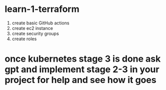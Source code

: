 # learn-1-terraform
1. create basic GitHub actions 
2. create ec2 instance 
3. create security groups
4. create roles


# once kubernetes stage 3 is done ask gpt and implement stage 2-3 in your project for help and see how it goes 